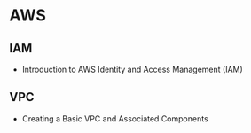 # AWS 

## IAM
- Introduction to AWS Identity and Access Management (IAM)


## VPC
- Creating a Basic VPC and Associated Components
